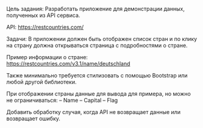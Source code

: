 Цель задания:
Разработать приложение для демонстрации данных, полученных из API сервиса.

API: https://restcountries.com/

Задачи:
В приложении должен быть отображен список стран и по клику на страну должна открываться страница с подробностями о стране.

Пример информации о стране:
https://restcountries.com/v3.1/name/deutschland

Также минимально требуется стилизовать с помощью Bootstrap или любой другой библиотеки.

При отображении страны данные для вывода для примера, но можно не ограничиваться:
– Name
– Capital
– Flag

Добавить обработку случая, когда API не возвращает данные или возвращает ошибку.
